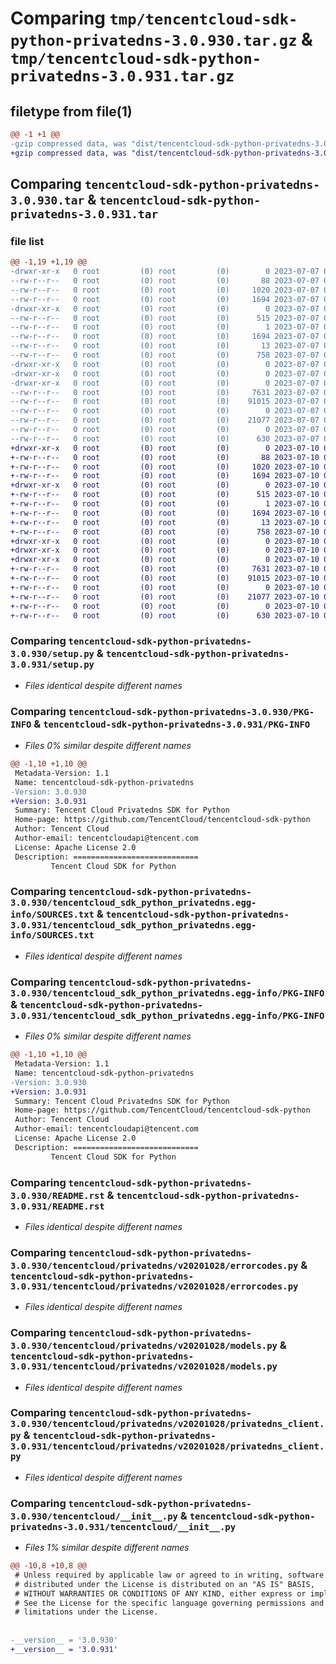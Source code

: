 # Comparing `tmp/tencentcloud-sdk-python-privatedns-3.0.930.tar.gz` & `tmp/tencentcloud-sdk-python-privatedns-3.0.931.tar.gz`

## filetype from file(1)

```diff
@@ -1 +1 @@
-gzip compressed data, was "dist/tencentcloud-sdk-python-privatedns-3.0.930.tar", last modified: Fri Jul  7 00:29:36 2023, max compression
+gzip compressed data, was "dist/tencentcloud-sdk-python-privatedns-3.0.931.tar", last modified: Mon Jul 10 00:48:50 2023, max compression
```

## Comparing `tencentcloud-sdk-python-privatedns-3.0.930.tar` & `tencentcloud-sdk-python-privatedns-3.0.931.tar`

### file list

```diff
@@ -1,19 +1,19 @@
-drwxr-xr-x   0 root         (0) root         (0)        0 2023-07-07 00:29:36.000000 tencentcloud-sdk-python-privatedns-3.0.930/
--rw-r--r--   0 root         (0) root         (0)       88 2023-07-07 00:29:36.000000 tencentcloud-sdk-python-privatedns-3.0.930/setup.cfg
--rw-r--r--   0 root         (0) root         (0)     1020 2023-07-07 00:29:36.000000 tencentcloud-sdk-python-privatedns-3.0.930/setup.py
--rw-r--r--   0 root         (0) root         (0)     1694 2023-07-07 00:29:36.000000 tencentcloud-sdk-python-privatedns-3.0.930/PKG-INFO
-drwxr-xr-x   0 root         (0) root         (0)        0 2023-07-07 00:29:36.000000 tencentcloud-sdk-python-privatedns-3.0.930/tencentcloud_sdk_python_privatedns.egg-info/
--rw-r--r--   0 root         (0) root         (0)      515 2023-07-07 00:29:36.000000 tencentcloud-sdk-python-privatedns-3.0.930/tencentcloud_sdk_python_privatedns.egg-info/SOURCES.txt
--rw-r--r--   0 root         (0) root         (0)        1 2023-07-07 00:29:36.000000 tencentcloud-sdk-python-privatedns-3.0.930/tencentcloud_sdk_python_privatedns.egg-info/dependency_links.txt
--rw-r--r--   0 root         (0) root         (0)     1694 2023-07-07 00:29:36.000000 tencentcloud-sdk-python-privatedns-3.0.930/tencentcloud_sdk_python_privatedns.egg-info/PKG-INFO
--rw-r--r--   0 root         (0) root         (0)       13 2023-07-07 00:29:36.000000 tencentcloud-sdk-python-privatedns-3.0.930/tencentcloud_sdk_python_privatedns.egg-info/top_level.txt
--rw-r--r--   0 root         (0) root         (0)      758 2023-07-07 00:29:36.000000 tencentcloud-sdk-python-privatedns-3.0.930/README.rst
-drwxr-xr-x   0 root         (0) root         (0)        0 2023-07-07 00:29:36.000000 tencentcloud-sdk-python-privatedns-3.0.930/tencentcloud/
-drwxr-xr-x   0 root         (0) root         (0)        0 2023-07-07 00:29:36.000000 tencentcloud-sdk-python-privatedns-3.0.930/tencentcloud/privatedns/
-drwxr-xr-x   0 root         (0) root         (0)        0 2023-07-07 00:29:36.000000 tencentcloud-sdk-python-privatedns-3.0.930/tencentcloud/privatedns/v20201028/
--rw-r--r--   0 root         (0) root         (0)     7631 2023-07-07 00:29:36.000000 tencentcloud-sdk-python-privatedns-3.0.930/tencentcloud/privatedns/v20201028/errorcodes.py
--rw-r--r--   0 root         (0) root         (0)    91015 2023-07-07 00:29:36.000000 tencentcloud-sdk-python-privatedns-3.0.930/tencentcloud/privatedns/v20201028/models.py
--rw-r--r--   0 root         (0) root         (0)        0 2023-07-07 00:29:36.000000 tencentcloud-sdk-python-privatedns-3.0.930/tencentcloud/privatedns/v20201028/__init__.py
--rw-r--r--   0 root         (0) root         (0)    21077 2023-07-07 00:29:36.000000 tencentcloud-sdk-python-privatedns-3.0.930/tencentcloud/privatedns/v20201028/privatedns_client.py
--rw-r--r--   0 root         (0) root         (0)        0 2023-07-07 00:29:36.000000 tencentcloud-sdk-python-privatedns-3.0.930/tencentcloud/privatedns/__init__.py
--rw-r--r--   0 root         (0) root         (0)      630 2023-07-07 00:29:36.000000 tencentcloud-sdk-python-privatedns-3.0.930/tencentcloud/__init__.py
+drwxr-xr-x   0 root         (0) root         (0)        0 2023-07-10 00:48:50.000000 tencentcloud-sdk-python-privatedns-3.0.931/
+-rw-r--r--   0 root         (0) root         (0)       88 2023-07-10 00:48:50.000000 tencentcloud-sdk-python-privatedns-3.0.931/setup.cfg
+-rw-r--r--   0 root         (0) root         (0)     1020 2023-07-10 00:48:49.000000 tencentcloud-sdk-python-privatedns-3.0.931/setup.py
+-rw-r--r--   0 root         (0) root         (0)     1694 2023-07-10 00:48:50.000000 tencentcloud-sdk-python-privatedns-3.0.931/PKG-INFO
+drwxr-xr-x   0 root         (0) root         (0)        0 2023-07-10 00:48:50.000000 tencentcloud-sdk-python-privatedns-3.0.931/tencentcloud_sdk_python_privatedns.egg-info/
+-rw-r--r--   0 root         (0) root         (0)      515 2023-07-10 00:48:50.000000 tencentcloud-sdk-python-privatedns-3.0.931/tencentcloud_sdk_python_privatedns.egg-info/SOURCES.txt
+-rw-r--r--   0 root         (0) root         (0)        1 2023-07-10 00:48:50.000000 tencentcloud-sdk-python-privatedns-3.0.931/tencentcloud_sdk_python_privatedns.egg-info/dependency_links.txt
+-rw-r--r--   0 root         (0) root         (0)     1694 2023-07-10 00:48:50.000000 tencentcloud-sdk-python-privatedns-3.0.931/tencentcloud_sdk_python_privatedns.egg-info/PKG-INFO
+-rw-r--r--   0 root         (0) root         (0)       13 2023-07-10 00:48:50.000000 tencentcloud-sdk-python-privatedns-3.0.931/tencentcloud_sdk_python_privatedns.egg-info/top_level.txt
+-rw-r--r--   0 root         (0) root         (0)      758 2023-07-10 00:48:49.000000 tencentcloud-sdk-python-privatedns-3.0.931/README.rst
+drwxr-xr-x   0 root         (0) root         (0)        0 2023-07-10 00:48:50.000000 tencentcloud-sdk-python-privatedns-3.0.931/tencentcloud/
+drwxr-xr-x   0 root         (0) root         (0)        0 2023-07-10 00:48:50.000000 tencentcloud-sdk-python-privatedns-3.0.931/tencentcloud/privatedns/
+drwxr-xr-x   0 root         (0) root         (0)        0 2023-07-10 00:48:50.000000 tencentcloud-sdk-python-privatedns-3.0.931/tencentcloud/privatedns/v20201028/
+-rw-r--r--   0 root         (0) root         (0)     7631 2023-07-10 00:48:49.000000 tencentcloud-sdk-python-privatedns-3.0.931/tencentcloud/privatedns/v20201028/errorcodes.py
+-rw-r--r--   0 root         (0) root         (0)    91015 2023-07-10 00:48:49.000000 tencentcloud-sdk-python-privatedns-3.0.931/tencentcloud/privatedns/v20201028/models.py
+-rw-r--r--   0 root         (0) root         (0)        0 2023-07-10 00:48:49.000000 tencentcloud-sdk-python-privatedns-3.0.931/tencentcloud/privatedns/v20201028/__init__.py
+-rw-r--r--   0 root         (0) root         (0)    21077 2023-07-10 00:48:49.000000 tencentcloud-sdk-python-privatedns-3.0.931/tencentcloud/privatedns/v20201028/privatedns_client.py
+-rw-r--r--   0 root         (0) root         (0)        0 2023-07-10 00:48:49.000000 tencentcloud-sdk-python-privatedns-3.0.931/tencentcloud/privatedns/__init__.py
+-rw-r--r--   0 root         (0) root         (0)      630 2023-07-10 00:48:49.000000 tencentcloud-sdk-python-privatedns-3.0.931/tencentcloud/__init__.py
```

### Comparing `tencentcloud-sdk-python-privatedns-3.0.930/setup.py` & `tencentcloud-sdk-python-privatedns-3.0.931/setup.py`

 * *Files identical despite different names*

### Comparing `tencentcloud-sdk-python-privatedns-3.0.930/PKG-INFO` & `tencentcloud-sdk-python-privatedns-3.0.931/PKG-INFO`

 * *Files 0% similar despite different names*

```diff
@@ -1,10 +1,10 @@
 Metadata-Version: 1.1
 Name: tencentcloud-sdk-python-privatedns
-Version: 3.0.930
+Version: 3.0.931
 Summary: Tencent Cloud Privatedns SDK for Python
 Home-page: https://github.com/TencentCloud/tencentcloud-sdk-python
 Author: Tencent Cloud
 Author-email: tencentcloudapi@tencent.com
 License: Apache License 2.0
 Description: ============================
         Tencent Cloud SDK for Python
```

### Comparing `tencentcloud-sdk-python-privatedns-3.0.930/tencentcloud_sdk_python_privatedns.egg-info/SOURCES.txt` & `tencentcloud-sdk-python-privatedns-3.0.931/tencentcloud_sdk_python_privatedns.egg-info/SOURCES.txt`

 * *Files identical despite different names*

### Comparing `tencentcloud-sdk-python-privatedns-3.0.930/tencentcloud_sdk_python_privatedns.egg-info/PKG-INFO` & `tencentcloud-sdk-python-privatedns-3.0.931/tencentcloud_sdk_python_privatedns.egg-info/PKG-INFO`

 * *Files 0% similar despite different names*

```diff
@@ -1,10 +1,10 @@
 Metadata-Version: 1.1
 Name: tencentcloud-sdk-python-privatedns
-Version: 3.0.930
+Version: 3.0.931
 Summary: Tencent Cloud Privatedns SDK for Python
 Home-page: https://github.com/TencentCloud/tencentcloud-sdk-python
 Author: Tencent Cloud
 Author-email: tencentcloudapi@tencent.com
 License: Apache License 2.0
 Description: ============================
         Tencent Cloud SDK for Python
```

### Comparing `tencentcloud-sdk-python-privatedns-3.0.930/README.rst` & `tencentcloud-sdk-python-privatedns-3.0.931/README.rst`

 * *Files identical despite different names*

### Comparing `tencentcloud-sdk-python-privatedns-3.0.930/tencentcloud/privatedns/v20201028/errorcodes.py` & `tencentcloud-sdk-python-privatedns-3.0.931/tencentcloud/privatedns/v20201028/errorcodes.py`

 * *Files identical despite different names*

### Comparing `tencentcloud-sdk-python-privatedns-3.0.930/tencentcloud/privatedns/v20201028/models.py` & `tencentcloud-sdk-python-privatedns-3.0.931/tencentcloud/privatedns/v20201028/models.py`

 * *Files identical despite different names*

### Comparing `tencentcloud-sdk-python-privatedns-3.0.930/tencentcloud/privatedns/v20201028/privatedns_client.py` & `tencentcloud-sdk-python-privatedns-3.0.931/tencentcloud/privatedns/v20201028/privatedns_client.py`

 * *Files identical despite different names*

### Comparing `tencentcloud-sdk-python-privatedns-3.0.930/tencentcloud/__init__.py` & `tencentcloud-sdk-python-privatedns-3.0.931/tencentcloud/__init__.py`

 * *Files 1% similar despite different names*

```diff
@@ -10,8 +10,8 @@
 # Unless required by applicable law or agreed to in writing, software
 # distributed under the License is distributed on an "AS IS" BASIS,
 # WITHOUT WARRANTIES OR CONDITIONS OF ANY KIND, either express or implied.
 # See the License for the specific language governing permissions and
 # limitations under the License.
 
 
-__version__ = '3.0.930'
+__version__ = '3.0.931'
```

